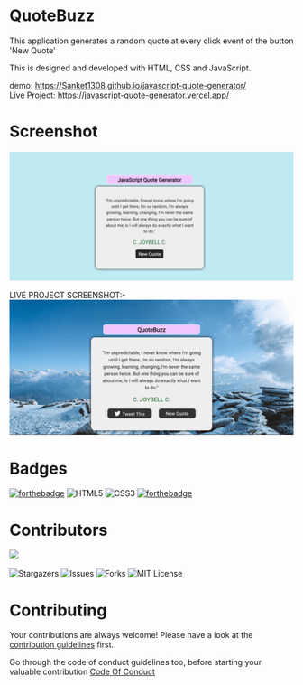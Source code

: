 ﻿# QuoteBuzz

This application generates a random quote at every click event of the button 'New Quote'

This is designed and developed with HTML, CSS and JavaScript.

demo: https://Sanket1308.github.io/javascript-quote-generator/
<br>
Live Project: https://javascript-quote-generator.vercel.app/

# Screenshot

![image](./images/screenshot.jpeg)

LIVE PROJECT SCREENSHOT:-
![screenshot](./images/screenshot-live-prjct.png) 

# Badges

[![forthebadge](https://forthebadge.com/images/badges/made-with-javascript.svg)](https://forthebadge.com)
![HTML5](https://img.shields.io/badge/html5-%23E34F26.svg?style=for-the-badge&logo=html5&logoColor=white)
![CSS3](https://img.shields.io/badge/css3-%231572B6.svg?style=for-the-badge&logo=css3&logoColor=white)
[![forthebadge](http://forthebadge.com/images/badges/built-with-love.svg)](http://forthebadge.com)

# Contributors
<a href="https://github.com/Sanket1308/javascript-quote-generator/graphs/contributors">
  <img src="https://contrib.rocks/image?repo=Sanket1308/javascript-quote-generator" />
</a> <br>

![Stargazers](https://img.shields.io/github/stars/Sanket1308/javascript-quote-generator)
![Issues](https://img.shields.io/github/issues/Sanket1308/javascript-quote-generator)
![Forks](https://img.shields.io/github/forks/Sanket1308/javascript-quote-generator)
![MIT License](https://img.shields.io/github/license/Sanket1308/javascript-quote-generator?style=for-the-badge)

# Contributing

Your contributions are always welcome! Please have a look at the [contribution guidelines](CONTRIBUTING.md) first.

Go through the code of conduct guidelines too, before starting your valuable contribution [Code Of Conduct](/code-of-conduct.md)
